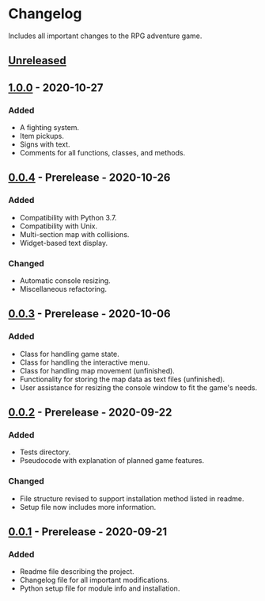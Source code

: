 # Changelog

Includes all important changes to the RPG adventure game.

## [Unreleased]

## [1.0.0] - 2020-10-27

### Added

- A fighting system.
- Item pickups.
- Signs with text.
- Comments for all functions, classes, and methods.

## [0.0.4] - Prerelease - 2020-10-26

### Added

- Compatibility with Python 3.7.
- Compatibility with Unix.
- Multi-section map with collisions.
- Widget-based text display.

### Changed

- Automatic console resizing.
- Miscellaneous refactoring.

## [0.0.3] - Prerelease - 2020-10-06

### Added

- Class for handling game state.
- Class for handling the interactive menu.
- Class for handling map movement (unfinished).
- Functionality for storing the map data as text files (unfinished).
- User assistance for resizing the console window to fit the game's needs.

## [0.0.2] - Prerelease - 2020-09-22

### Added

- Tests directory.
- Pseudocode with explanation of planned game features.

### Changed

- File structure revised to support installation method listed in readme.
- Setup file now includes more information.

## [0.0.1] - Prerelease - 2020-09-21

### Added

- Readme file describing the project.
- Changelog file for all important modifications.
- Python setup file for module info and installation.

[unreleased]: https://github.com/ArdenSinclair/RPGGame/compare/v1.0.0...HEAD
[1.0.0]: https://github.com/ArdenSinclair/RPGGame/compare/v0.0.4...v1.0.0
[0.0.4]: https://github.com/ArdenSinclair/RPGGame/compare/v.0.0.3...v0.0.4
[0.0.3]: https://github.com/ArdenSinclair/RPGGame/compare/v0.0.2...v.0.0.3
[0.0.2]: https://github.com/ArdenSinclair/RPGGame/compare/v0.0.1...v0.0.2
[0.0.1]: https://github.com/ArdenSinclair/RPGGame/releases/tag/v0.0.1
